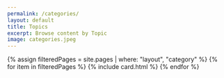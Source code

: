 ```yaml
---
permalink: /categories/
layout: default
title: Topics
excerpt: Browse content by Topic
image: categories.jpeg
---
```

<!-- Content -->
<main class="p-3" aria-label="Content">
    <section class="container">
        <div class="row row-cols-1 row-cols-md-3">
            {% assign filteredPages = site.pages | where: "layout", "category" %}
            {% for item in filteredPages %}
            {% include card.html %}
            {% endfor %}
        </div>
    </section>
</main>